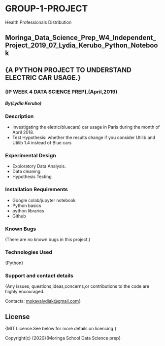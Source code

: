 # GROUP-1-PROJECT
Health Professionals Distribution
## Moringa_Data_Science_Prep_W4_Independent_Project_2019_07_Lydia_Kerubo_Python_Notebook

## {A PYTHON PROJECT TO UNDERSTAND ELECTRIC CAR USAGE.}

### (IP WEEK 4 DATA SCIENCE PREP),(April,2019)
##### By(Lydia Kerubo)
### Description
* Investigating the eletric(bluecars) car usage in Paris during the month of April 2018.
* Test Hypothesis: whether the results change if you consider Utilib and Utilib 1.4 instead of Blue cars
### Experimental Design
* Exploratory Data Analysis.
* Data cleaning
* Hypothesis Testing
### Installation Requirements
* Google colab/jupyter notebook
* Python basics
* python libraries
* Github
### Known Bugs
(There are no known bugs in this project.)
### Technologies Used
{Python}
### Support and contact details
{Any issues, questions,ideas,concerns,or contributions to the code are highly encouraged.

Contacts: mokayalydiak@gmail.com}
## License
{MIT License.See below for more details on licencing.}

Copyright(c) {2020}{Moringa School Data Science prep}
